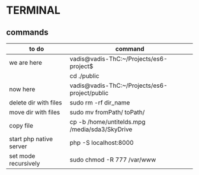 # TERMINAL
## commands
|to do                                             |command                                          |
|--------------------------------------------------|-------------------------------------------------|
|we are here                                       |vadis@vadis-ThC:~/Projects/es6-project$          |
|                                                  |cd ./public                                      |
|now here                                          |vadis@vadis-ThC:~/Projects/es6-project/public    |
|delete dir with files                             |sudo rm -rf dir_name                             |
|move dir with files                               |sudo mv fromPath/ toPath/                        |
|copy file                                         |cp -b /home/untitelds.mpg /media/sda3/SkyDrive   |
|start php native server                           |php -S localhost:8000                            |
|set mode recursively                              |sudo chmod -R 777 /var/www                       |
